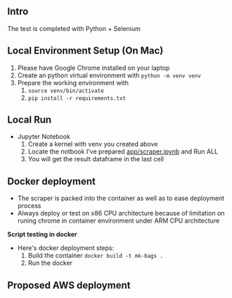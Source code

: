 ## Intro
The test is completed with Python + Selenium

## Local Environment Setup (On Mac)
1. Please have Google Chrome installed on your laptop
2. Create an python virtual environment with `python -m venv venv` 
3. Prepare the working environment with 
   1. `source venv/bin/activate`
   2. `pip install -r requirements.txt`

## Local Run
- Jupyter Notebook
  1.  Create a kernel with venv you created above
  2.  Locate the notbook I've prepared [app/scraper.ipynb](app/scraper.ipynb) and Run ALL
  3.  You will get the result dataframe in the last cell


## Docker deployment
- The scraper is packed into the container as well as to ease deployment process
- Always deploy or test on x86 CPU architecture because of limitation on runing chrome in container environment under ARM CPU architecture

**Script testing in docker**
- Here's docker deployment steps:
  1. Build the container `docker build -t mk-bags .`
  2. Run the docker

## Proposed AWS deployment
